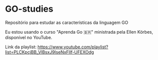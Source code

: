 # GO-studies
Repositório para estudar as características da linguagem GO

Eu estou usando o curso "Aprenda Go 🇧🇷" ministrada pela Ellen Körbes, disponível no YouTube.

Link da playlist: https://www.youtube.com/playlist?list=PLCKpcjBB_VlBsxJ9IseNxFllf-UFEXOdg
